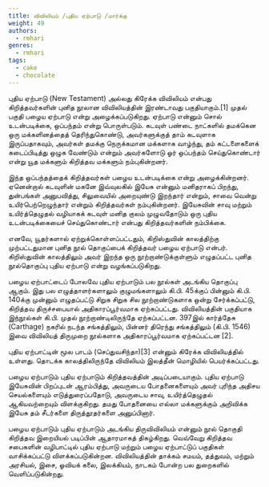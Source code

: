 ```yaml
---
title: விவிலியம் /புதிய ஏற்பாடு /மார்க்கு
weight: 49
authors:
  - rmhari
genres:
  - rmhari 
tags:
  - cake
  - chocolate
---
```


புதிய ஏற்பாடு (New Testament) அல்லது கிரேக்க விவிலியம் என்பது கிறித்தவர்களின் புனித நூலான விவிலியத்தின் இரண்டாவது பகுதியாகும்.[1] முதல் பகுதி பழைய ஏற்பாடு என்று அழைக்கப்படுகிறது. ஏற்பாடு என்னும் சொல் உடன்படிக்கை, ஒப்பந்தம் என்று பொருள்படும். கடவுள் பண்டை நாட்களில் தமக்கென ஒரு மக்களினத்தைத் தெரிந்துகொண்டு, அவர்களுக்குத் தாம் கடவுளாக இருப்பதாகவும், அவர்கள் தமக்கு நெருக்கமான மக்களாக வாழ்ந்து, தம் கட்டளைகளைக் கடைப்பிடித்து ஒழுக வேண்டும் என்றும் அவர்களோடு ஓர் ஒப்பந்தம் செய்துகொண்டார் என்று யூத மக்களும் கிறித்தவ மக்களும் நம்புகின்றனர்.

இந்த ஒப்பந்தத்தைக் கிறித்தவர்கள் பழைய உடன்படிக்கை என்று அழைக்கின்றனர். ஏனென்றால் கடவுளின் மகனே இவ்வுலகில் இயேசு என்னும் மனிதராகப் பிறந்து, துன்பங்கள் அனுபவித்து, சிலுவையில் அறையுண்டு இறந்தார் என்றும், சாவை வென்று உயிர்பெற்றெழுந்தார் என்றும் கிறித்தவர்கள் நம்புகின்றனர். இயேசுவின் சாவு மற்றும் உயிர்த்தெழுதல் வழியாகக் கடவுள் மனித குலம் முழுவதோடும் ஒரு புதிய உடன்படிக்கையைச் செய்துகொண்டார் என்பது கிறித்தவர்களின் நம்பிக்கை.

எனவே, யூதர்களால் ஏற்றுக்கொள்ளப்பட்டதும், கிறிஸ்துவின் காலத்திற்கு முற்பட்டதுமான புனித நூல் தொகுப்பைக் கிறித்தவர் பழைய ஏற்பாடு என்பர். கிறிஸ்துவின் காலத்திலும் அவர் இறந்த ஒரு நூற்றாண்டுக்குள்ளும் எழுதப்பட்ட புனித நூல்தொகுப்பு புதிய ஏற்பாடு என்று வழங்கப்படுகிறது.

பழைய ஏற்பாட்டைப் போலவே புதிய ஏற்பாடும் பல நூல்கள் அடங்கிய தொகுப்பு ஆகும். இது பல எழுத்தாளர்களாலும் குழுமங்களாலும் கி.பி. 45க்குப் பின்னும் கி.பி. 140க்கு முன்னும் எழுதப்பட்டு சிறுக சிறுக சில நூற்றாண்டுகளாக ஒன்று சேர்க்கப்பட்டு, கிறித்தவ திருச்சபையால் அதிகாரப்பூர்வமாக ஏற்கப்பட்டது. விவிலியத்தின் பகுதியாக இந்நூல்கள் கி.பி. முதல் நூற்றாண்டிலிருந்தே ஏற்கப்பட்டன. 397இல் கார்த்தேசு (Carthage) நகரில் நடந்த சங்கத்திலும், பின்னர் திரெந்து சங்கத்திலும் (கி.பி. 1546) இவை விவிலியத் திருமுறை நூல்களாக அதிகாரப்பூர்வமாக ஏற்கப்பட்டன [2].

புதிய ஏற்பாட்டின் மூல பாடம் (செப்துவசிந்தா)[3] என்னும் கிரேக்க விவிலியத்தில் உள்ளது. தொடக்க காலத்திலிருந்தே விவிலியம் இலத்தீன் மொழியில் பெயர்க்கப்பட்டது.

பழைய ஏற்பாடும் புதிய ஏற்பாடும் கிறித்தவத்தின் அடிப்படையாகும். புதிய ஏற்பாடு இயேசுவின் பிறப்புடன் ஆரம்பித்து, அவருடைய போதனைகளையும் அவர் புரிந்த அதிசய செயல்களையும் எடுத்துரைப்பதோடு, அவருடைய சாவு, உயிர்த்தெழுதல் ஆகியவற்றையும் விளக்குகிறது. தமது போதனையை எல்லா மக்களுக்கும் அறிவிக்க இயேசு தம் சீடர்களை திருத்தூதர்களை அனுப்பினார்.

பழைய ஏற்பாடும் புதிய ஏற்பாடும் அடங்கிய திருவிவிலியம் என்னும் நூல் தொகுதி கிறித்தவ இறையியல் படிப்பின் ஆதாரமாகத் திகழ்கிறது. வெவ்வேறு கிறித்தவ சபைகளின் வழிபாட்டில் புதிய ஏற்பாடு மற்றும் பழைய ஏற்பாட்டுப் பகுதிகள் வாசிக்கப்பட்டு விளக்கப்படுகின்றன. விவிலியத்தின் தாக்கம் சமயம், தத்துவம், மற்றும் அரசியல், இசை, ஓவியக் கலை, இலக்கியம், நாடகம் போன்ற பல துறைகளில் வெளிப்படுகின்றது.